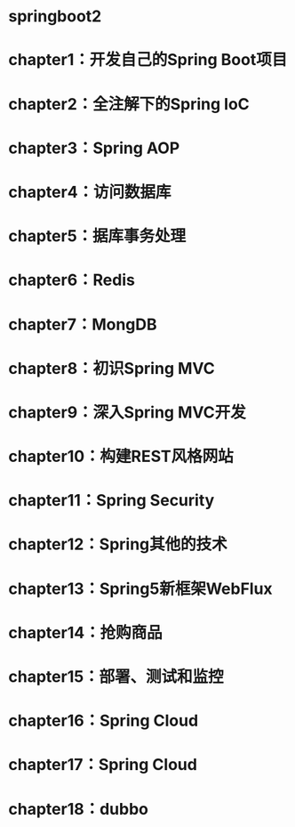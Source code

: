 # springboot2
# chapter1：开发自己的Spring Boot项目
# chapter2：全注解下的Spring loC
# chapter3：Spring AOP
# chapter4：访问数据库
# chapter5：据库事务处理
# chapter6：Redis
# chapter7：MongDB
# chapter8：初识Spring MVC
# chapter9：深入Spring MVC开发
# chapter10：构建REST风格网站
# chapter11：Spring Security
# chapter12：Spring其他的技术
# chapter13：Spring5新框架WebFlux
# chapter14：抢购商品
# chapter15：部署、测试和监控
# chapter16：Spring Cloud
# chapter17：Spring Cloud
# chapter18：dubbo
